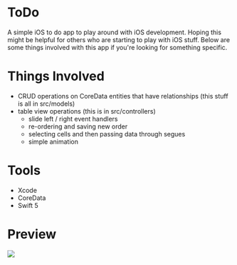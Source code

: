 # ToDo
A simple iOS to do app to play around with iOS development.
Hoping this might be helpful for others who are starting to play with iOS stuff.
Below are some things involved with this app if you're looking for something specific.

# Things Involved 
* CRUD operations on CoreData entities that have relationships (this stuff is all in src/models)
* table view operations (this is in src/controllers)
    * slide left / right event handlers
    * re-ordering and saving new order
    * selecting cells and then passing data through segues
    * simple animation

# Tools
* Xcode
* CoreData
* Swift 5 

# Preview
![](src/resources/todo_preview.gif)
